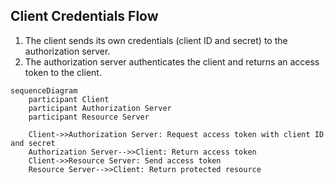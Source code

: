 
## Client Credentials Flow

1.  The client sends its own credentials (client ID and secret) to the authorization server.
2.  The authorization server authenticates the client and returns an access token to the client.

```mermaid
sequenceDiagram
    participant Client
    participant Authorization Server
    participant Resource Server

    Client->>Authorization Server: Request access token with client ID and secret
    Authorization Server-->>Client: Return access token
    Client->>Resource Server: Send access token
    Resource Server-->>Client: Return protected resource
```